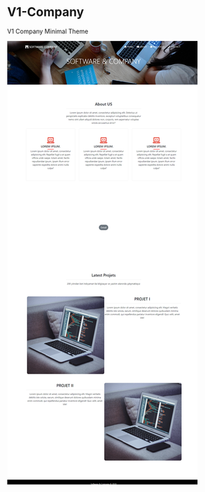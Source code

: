 # V1-Company
V1 Company  Minimal Theme

![alt text](https://github.com/Web-Master-2000/V1-Company/blob/main/screenshots.png?raw=true)
